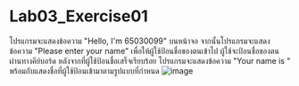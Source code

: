 # Lab03_Exercise01
โปรแกรมจะแสดงข้อความ "Hello, I'm 65030099" บนหน้าจอ
จากนั้นโปรแกรมจะแสดงข้อความ "Please enter your name" เพื่อให้ผู้ใช้ป้อนชื่อของตนเข้าไป
ผู้ใช้จะป้อนชื่อของตนผ่านทางคีย์บอร์ด
หลังจากที่ผู้ใช้ป้อนชื่อเสร็จเรียบร้อย โปรแกรมจะแสดงข้อความ "Your name is " พร้อมกับแสดงชื่อที่ผู้ใช้ป้อนเข้ามาตามรูปแบบที่กำหนด
![image](https://github.com/ThanchiraCharakhon099/03376836-OOP-2566-Lab-03/assets/144195708/c46748e6-1ed6-4d51-b97a-af0045c9b2d1)

